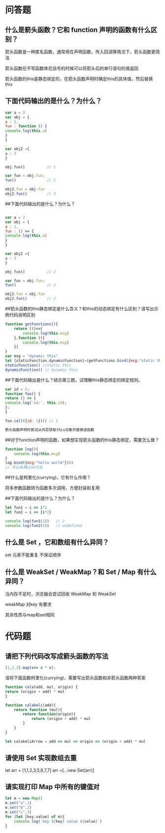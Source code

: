 # 问答题
## 什么是箭头函数？它和 function 声明的函数有什么区别？

箭头函数是一种匿名函数，通常用在声明函数，传入回调等情况下，箭头函数更简洁

箭头函数在不写函数体花括号的时候可以将箭头后的单行语句的值返回

箭头函数的this是静态绑定的，在箭头函数声明时确定this的具体值，然后替换this

## 下面代码输出的是什么？为什么？

```javascript
var a = 2
var obj = {
a : 1,
fun : function () {
console.log(this.a)
}
}

var obj2 ={
a : 3
}

obj.fun()          // 1

var fun = obj.fun;
fun()              // 2

obj2.fun = obj.fun
obj2.fun()         // 3
```
##下面代码输出的是什么？为什么？

```javascript

var a = 2
var obj = {
a : 1,
fun : () => {
console.log(this.a)
}
}

var obj2 ={
a : 3
}

obj.fun()          // 2

var fun = obj.fun;
fun()              // 2

obj2.fun = obj.fun
obj2.fun()         // 2

```
##箭头函数的this静态绑定是什么含义？和this的动态绑定有什么区别？请写出示例代码说明区别
```javascript
function getFunctions(){
    return [()=>{
        console.log(this.msg)
    },function (){
        console.log(this.msg)
    }]
}
var msg = "dynamic this"
let [staticFunction,dynamicFunction]=(getFunctions.bind({msg:"static this"}))()
staticFunction() //static this
dynamicFunction() // dynamic this
```
##下面代码输出是什么？结合第三题，试理解this静态绑定的绑定规则。

```javascript
var id = 2;
function foo() {
return () => {
console.log('id:', this.id);
};
}

foo.call({id: 1})() // 1

箭头函数声明时尝试从外层获取this对象并替换进函数
```
##对于function声明的函数，如果想实现箭头函数的this静态绑定，需要怎么做？

```javascript
function log(){
    console.log(this.msg)
}
log.bind({msg:"hello world"})()
// 可以采用bind方法
```
##什么是柯里化(currying)，它有什么作用？

将多参数函数转为函数多次调用，方便封装和复用

##下面代码输出的是什么？为什么？

```javascript
let fun1 = i => i*2
let fun2 = i => {i*2}

console.log(fun1(1))   // 2
console.log(fun2(1))   // undefined
```
## 什么是 Set ，它和数组有什么异同？

set 元素不能重复 不保证顺序

## 什么是 WeakSet / WeakMap？和 Set / Map 有什么异同？

当内存不足时，浏览器会尝试回收 WeakMap 和 WeakSet 

weakMap 对key 有要求

其余性质与map和set相同

# 代码题
## 请把下列代码改写成箭头函数的写法

```javascript
[1,2,3].map(x=> x * x);
```
请将下面函数柯里化(currying)，需要写出箭头函数和非箭头函数两种答案
```javascript
function cala(add, mul, origin) {
return (origin + add) * mul
}

function calakeli(add){
    return function (mul){
        return function(origin){
            return (origin + add) * mul
        }
    }
}

let calakeliArrow = add => mul => origin => (origin + add) * mul
```
## 请使用 Set 实现数组去重
let arr = [1,1,2,3,5,6,7,7]
arr =[...new Set(arr)]
## 请实现打印 Map 中所有的键值对

```javascript
let m = new Map()
m.set("a",1)
m.set("b",2)
m.set("c",3)
for (let [key,value] of m){
    console.log(`key ${key} value ${value}`)
}
```